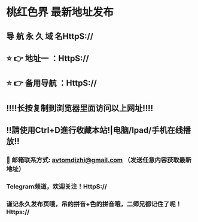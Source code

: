 # 桃红色界 最新地址发布 
## 导 航 永 久 域 名HttpS://
## ⭐️ 👉 地址一 ：HttpS://
## ⭐️ 👉 备用导航 ：HttpS://
## ‼️‼️长按复制到浏览器里面访问以上网址‼️‼️
## ‼️請使用Ctrl+D進行收藏本站!|电脑/Ipad/手机在线播放‼️
### 📧 邮箱联系方式: avtomdizhi@gmail.com （发送任意内容获取最新地址）
### Telegram频道，欢迎关注！HttpS://
### 谨记永久发布页哦，吊的拼音+色的拼音哦，二师兄都记住了呢！Https://
